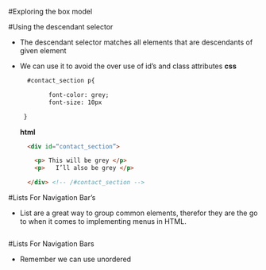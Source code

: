 #Exploring the box model 

#Using the descendant selector 

- The descendant selector matches all elements that are descendants of given element
- We can use it to avoid the over use of id’s and class attributes
  **css**
  ```html 
    #contact_section p{

          font-color: grey;
          font-size: 10px		

   }
  ```
  **html**
  
  ```html
    <div id=“contact_section”>

      <p> This will be grey </p>
      <p>   I’ll also be grey </p>

    </div> <!-- /#contact_section -->

  ```

#Lists For Navigation Bar’s

- List are a great way to group common elements, therefor they are the go to when it comes to implementing menus in HTML. 

```html


```



#Lists For Navigation Bars
- Remember we can use unordered


